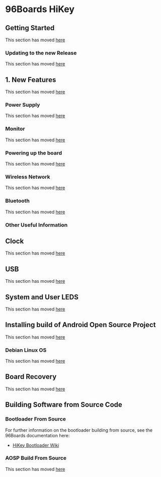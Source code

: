 # 96Boards HiKey

## Getting Started

This section has moved [here](https://github.com/96boards/documentation/blob/master/ConsumerEdition/HiKey/README.md)

### Updating to the new Release

This section has moved [here](https://github.com/96boards/documentation/blob/master/ConsumerEdition/HiKey/Quickstart/README.md#updating-to-a-new-release-or-change-your-operating-system)

## 1. New Features

This section has moved [here](http://builds.96boards.org/releases/hikey/linaro/debian/latest/#tabs-1)

### Power Supply

This section has moved [here](https://github.com/96boards/documentation/blob/master/ConsumerEdition/HiKey/Quickstart/PowerAdapter.md)
 
### Monitor

This section has moved [here](https://github.com/96boards/documentation/blob/master/ConsumerEdition/HiKey/Quickstart/MonitorHDMI.md)

### Powering up the board

This section has moved [here](https://github.com/96boards/documentation/blob/master/ConsumerEdition/HiKey/Quickstart/README.md#starting-the-board-for-the-first-time)

### Wireless Network

This section has moved [here](https://github.com/96boards/documentation/blob/master/ConsumerEdition/HiKey/Configuration/WirelessTIModule.md)

### Bluetooth

This section has moved [here](https://github.com/96boards/documentation/blob/master/ConsumerEdition/HiKey/Configuration/Bluetooth.md)

### Other Useful Information

## Clock

This section has moved [here](https://github.com/96boards/documentation/blob/master/ConsumerEdition/HiKey/Configuration/Clock.md)

## USB

This section has moved [here](https://github.com/96boards/documentation/blob/master/ConsumerEdition/HiKey/Configuration/USB.md)

## System and User LEDS

This section has moved [here](https://github.com/96boards/documentation/blob/master/ConsumerEdition/HiKey/Configuration/SystemLEDs.md)

## Installing build of Android Open Source Project 

This section has moved [here](https://github.com/96boards/documentation/blob/master/ConsumerEdition/HiKey/Downloads/AOSP.md)

### Debian Linux OS

This section has moved [here](https://github.com/96boards/documentation/blob/master/ConsumerEdition/HiKey/Downloads/Debian.md)

## Board Recovery 

This section has moved [here](https://github.com/96boards/documentation/blob/master/ConsumerEdition/HiKey/Installation/BoardRecovery.md)

## Building Software from Source Code 

### Bootloader From Source

For further information on the bootloader building from source, see the 96Boards documentation here:
- [HiKey Bootloader Wiki](https://github.com/96boards/documentation/wiki/HiKeyUEFI)

### AOSP Build From Source

This section has moved [here](https://source.android.com/source/devices.html)